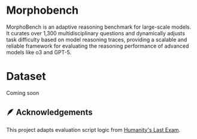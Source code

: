 # Morphobench

MorphoBench is an adaptive reasoning benchmark for large-scale models. It curates over 1,300 multidisciplinary questions and dynamically adjusts task difficulty based on model reasoning traces, providing a scalable and reliable framework for evaluating the reasoning performance of advanced models like o3 and GPT-5.

# Dataset

Coming soon

## 🪶 Acknowledgements

This project adapts evaluation script logic from [Humanity's Last Exam](https://github.com/centerforaisafety/hle).

